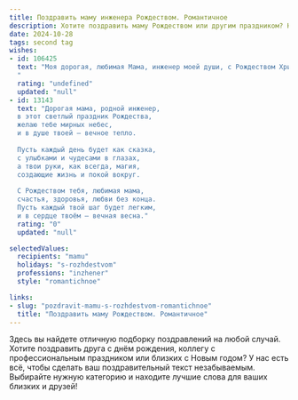 ```yaml
---
title: Поздравить маму инженера Рождеством. Романтичное
description: Хотите поздравить маму Рождеством или другим праздником? Наш ИИ создаст незабываемое поздравление, а вы обязательно выделитесь среди других.  
date: 2024-10-28
tags: second tag
wishes:
- id: 106425
  text: "Моя дорогая, любимая Мама, инженер моей души, с Рождеством Христовым!  Пусть этот светлый праздник наполнит твою жизнь теплом, уютом и любовью, как самые сложные инженерные проекты  находят свои совершенные решения.  Пусть  звезды на небе сияют для тебя так же ярко, как твоя любовь  освещает мой путь. Счастья тебе, здоровья и безграничного благополучия!
  "
  rating: "undefined"
  updated: "null"
- id: 13143
  text: "Дорогая мама, родной инженер,
  в этот светлый праздник Рождества,
  желаю тебе мирных небес,
  и в душе твоей — вечное тепло.
  
  Пусть каждый день будет как сказка,
  с улыбками и чудесами в глазах,
  а твои руки, как всегда, магия,
  создающие жизнь и покой вокруг.
  
  С Рождеством тебя, любимая мама,
  счастья, здоровья, любви без конца.
  Пусть каждый твой шаг будет легким,
  и в сердце твоём — вечная весна."
  rating: "0"
  updated: "null"

selectedValues:
  recipients: "mamu"
  holidays: "s-rozhdestvom"
  professions: "inzhener"
  style: "romantichnoe"

links:
- slug: "pozdravit-mamu-s-rozhdestvom-romantichnoe"
  title: "Поздравить маму Рождеством. Романтичное"
---
```


Здесь вы найдете отличную подборку поздравлений на любой случай. 
Хотите поздравить друга с днём рождения, коллегу с профессиональным праздником или близких с Новым годом? У нас есть всё, чтобы сделать ваш поздравительный текст незабываемым. Выбирайте нужную категорию и находите лучшие слова для ваших близких и друзей!
